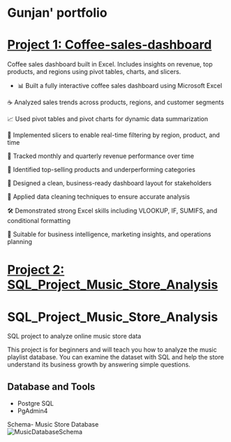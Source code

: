 # Gunjan' portfolio
# [Project 1: Coffee-sales-dashboard](https://github.com/gujjy/coffee-sales-dashboard)

Coffee sales dashboard built in Excel. Includes insights on revenue, top products, and regions using pivot tables, charts, and slicers.

* 📊 Built a fully interactive coffee sales dashboard using Microsoft Excel

☕ Analyzed sales trends across products, regions, and customer segments

📈 Used pivot tables and pivot charts for dynamic data summarization

🔄 Implemented slicers to enable real-time filtering by region, product, and time

📅 Tracked monthly and quarterly revenue performance over time

🧠 Identified top-selling products and underperforming categories

💼 Designed a clean, business-ready dashboard layout for stakeholders

📂 Applied data cleaning techniques to ensure accurate analysis

🛠️ Demonstrated strong Excel skills including VLOOKUP, IF, SUMIFS, and conditional formatting

📌 Suitable for business intelligence, marketing insights, and operations planning



# [Project 2: SQL_Project_Music_Store_Analysis](https://github.com/gujjy/SQL_Music_Store_Analysis)

 # SQL_Project_Music_Store_Analysis
SQL project to analyze online music store data

This project is for beginners and will teach you how to analyze the music playlist database. You can examine the dataset with SQL and help the store understand its business growth by answering simple questions.



## Database and Tools
* Postgre SQL
* PgAdmin4

Schema- Music Store Database  
![MusicDatabaseSchema](https://user-images.githubusercontent.com/112153548/213707717-bfc9f479-52d9-407b-99e1-e94db7ae10a3.png)

